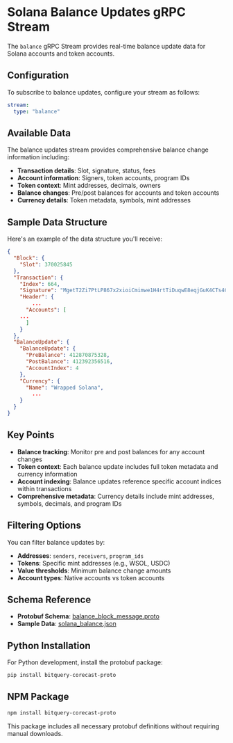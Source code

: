 # Solana Balance Updates gRPC Stream

The `balance` gRPC Stream provides real-time balance update data for Solana accounts and token accounts.

## Configuration

To subscribe to balance updates, configure your stream as follows:

```yaml
stream:
  type: "balance"
```

## Available Data

The balance updates stream provides comprehensive balance change information including:

- **Transaction details**: Slot, signature, status, fees
- **Account information**: Signers, token accounts, program IDs
- **Token context**: Mint addresses, decimals, owners
- **Balance changes**: Pre/post balances for accounts and token accounts
- **Currency details**: Token metadata, symbols, mint addresses

## Sample Data Structure

Here's an example of the data structure you'll receive:

```json
{
  "Block": {
    "Slot": 370025845
  },
  "Transaction": {
    "Index": 664,
    "Signature": "MgetT2Zi7PtLP867x2xioiCmimwe1H4rtTiDuqwE8eqjGuK4CTs4CBiKCKyfJHh8mXmQcK4hY9aMVsngg9v1mw5",
    "Header": {
        ...
      "Accounts": [
    ...
      ]
    }
  },
  "BalanceUpdate": {
    "BalanceUpdate": {
      "PreBalance": 412870875328,
      "PostBalance": 412392356516,
      "AccountIndex": 4
    },
    "Currency": {
      "Name": "Wrapped Solana",
        ...
    }
  }
}
```

## Key Points

- **Balance tracking**: Monitor pre and post balances for any account changes
- **Token context**: Each balance update includes full token metadata and currency information
- **Account indexing**: Balance updates reference specific account indices within transactions
- **Comprehensive metadata**: Currency details include mint addresses, symbols, decimals, and program IDs

## Filtering Options

You can filter balance updates by:

- **Addresses**: `senders`, `receivers`, `program_ids`
- **Tokens**: Specific mint addresses (e.g., WSOL, USDC)
- **Value thresholds**: Minimum balance change amounts
- **Account types**: Native accounts vs token accounts

## Schema Reference

- **Protobuf Schema**: [balance_block_message.proto](https://github.com/bitquery/streaming_protobuf/blob/main/solana/block_message.proto)
- **Sample Data**: [solana_balance.json](https://github.com/bitquery/grpc-code-samples/blob/main/data-sample/solana_balance.json)

## Python Installation

For Python development, install the protobuf package:

```bash
pip install bitquery-corecast-proto
```

## NPM Package

```bash
npm install bitquery-corecast-proto
```

This package includes all necessary protobuf definitions without requiring manual downloads.

